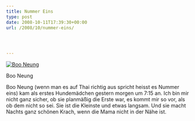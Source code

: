 ```yaml
---
title: Nummer Eins
type: post
date: 2008-10-11T17:39:30+00:00
url: /2008/10/nummer-eins/




---
```

<div class="flickr">
  <a href="http://www.flickr.com/photos/schreibblogade/2933098373/" title="Boo Neung"><img src="//farm4.static.flickr.com/3288/2933098373_672621abb0.jpg" alt="Boo Neung" /></a></p>

  <p>
    Boo Neung
  </p>
</div>

Boo Neung (wenn man es auf Thai richtig aus spricht heisst es Nummer eins) kam als erstes Hundemädchen gestern morgen um 7:15 an. Ich bin mir nicht ganz sicher, ob sie planmäßig die Erste war, es kommt mir so vor, als ob dem nicht so sei. Sie ist die Kleinste und etwas langsam. Und sie macht Nachts ganz schönen Krach, wenn die Mama nicht in der Nähe ist.
